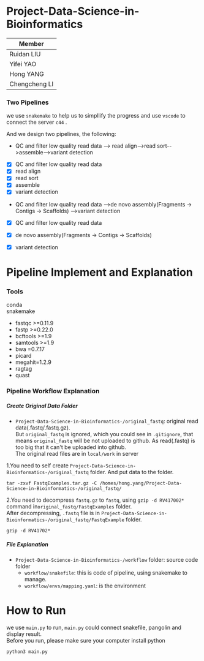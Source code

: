 # Project-Data-Science-in-Bioinformatics 

|  Member       | 
|  ----         |
| Ruidan LIU    | 
| Yifei YAO     | 
| Hong YANG     | 
| Chengcheng LI | 


### Two Pipelines

we use `snakemake` to help us to simpllify the progress and use `vscode` to connect the server `c44` .

And we design two pipelines, the following:

- QC and filter low quality read data --> read align-->read sort-->assemble-->variant detection

- [x] QC and filter low quality read data
- [x] read align
- [x] read sort
- [x] assemble
- [x] variant detection

- QC and filter low quality read data -->de novo assembly(Fragments -> Contigs -> Scaffolds) -->variant detection

- [x] QC and filter low quality read data
- [x] de novo assembly(Fragments -> Contigs -> Scaffolds)
- [x] variant detection


# Pipeline Implement and Explanation

### Tools

conda</br>
snakemake</br>
- fastqc >=0.11.9
- fastp >=0.22.0
- bcftools >=1.9
- samtools >=1.9
- bwa =0.7.17
- picard
- megahit=1.2.9
- ragtag
- quast


### Pipeline Workflow Explanation

##### Create Original Data Folder

* `Project-Data-Science-in-Bioinformatics-/original_fastq`: original read data(.fastq/.fastq.gz). </br>
But `original_fastq` is ignored, which you could see in `.gitignore`, that means `original_fastq` will be not uploaded to github. As read(.fastq) is too big that it can't be uploaded into github.</br>
The original read files are in `local/work` in server


1.You need to self create `Project-Data-Science-in-Bioinformatics-/original_fastq` folder. And put data to the folder.</br>
```
tar -zxvf FastqExamples.tar.gz -C /homes/hong.yang/Project-Data-Science-in-Bioinformatics-/original_fastq/
```
2.You need to decompress `fastq.gz` to `fastq`, using `gzip -d RV417002*` command in`original_fastq/FastqExamples` folder.</br>
After decompressing, `.fastq` file is in `Project-Data-Science-in-Bioinformatics-/original_fastq/FastqExample` folder.</br>

```
gzip -d RV41702*
```

##### File Explanation
* `Project-Data-Science-in-Bioinformatics-/workflow` folder: source code folder </br>
  * `workflow/snakefile`: this is code of pipeline, using snakemake to manage.</br>
  * `workflow/envs/mapping.yaml`: is the environment
  
# How to Run
we use `main.py` to run, `main.py` could connect snakefile, pangolin and display result.</br>
Before you run, please make sure your computer install python 
```
python3 main.py
```
